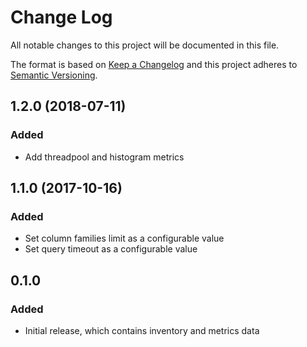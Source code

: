# Change Log
All notable changes to this project will be documented in this file.

The format is based on [Keep a Changelog](http://keepachangelog.com/)
and this project adheres to [Semantic Versioning](http://semver.org/).

## 1.2.0 (2018-07-11)
### Added
- Add threadpool and histogram metrics

## 1.1.0 (2017-10-16)
### Added
- Set column families limit as a configurable value
- Set query timeout as a configurable value

## 0.1.0
### Added
- Initial release, which contains inventory and metrics data
